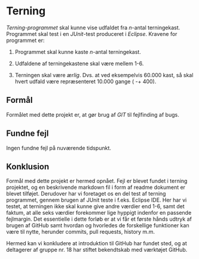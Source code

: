 # Terning
_Terning-programmet_ skal kunne vise udfaldet fra _n_-antal terningekast. Programmet skal test i en _JUnit_-test produceret i _Eclipse_. Kravene for programmet er:


1. Programmet skal kunne kaste _n_-antal terningekast.


2. Udfaldene af terningekastene skal være mellem 1-6.


3. Terningen skal være _ærlig_. Dvs. at ved eksempelvis 60.000 kast, så skal hvert udfald være repræsenteret 10.000 gange ( -+ 400).

## Formål
Formålet med dette projekt er, at gør brug af _GIT_ til fejlfinding af bugs.

## Fundne fejl
Ingen fundne fejl på nuværende tidspunkt.

## Konklusion
Formål med dette projekt er hermed opnået. Fejl er blevet fundet i terning projektet, og en beskrivende markdown fil i form af readme dokument er blevet tilføjet. Derudover har vi foretaget os en del test af terning programmet, gennem brugen af JUnit teste i f.eks. Eclipse IDE. Her har vi testet, at terningen ikke skal kunne give andre værdier end 1-6, samt det faktum, at alle seks værdier forekommer lige hyppigt indenfor en passende fejlmargin. Det essentielle i dette forløb er at vi får et første hånds udtryk af brugen af GitHub samt hvordan og hvorledes de forskellige funktioner kan være til nytte, herunder commits, pull requests, history m.m.

Hermed kan vi konkludere at introduktion til GitHub har fundet sted, og at deltagerer af gruppe nr. 18 har stiftet bekendtskab med værktøjet GitHub.